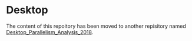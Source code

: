 # Desktop
The content of this repoitory has been moved to another repisitory named [Desktop_Parallelism_Analysis_2018](https://github.com/SiyingFeng1995/Desktop_Parallelism_Analysis_2018).
